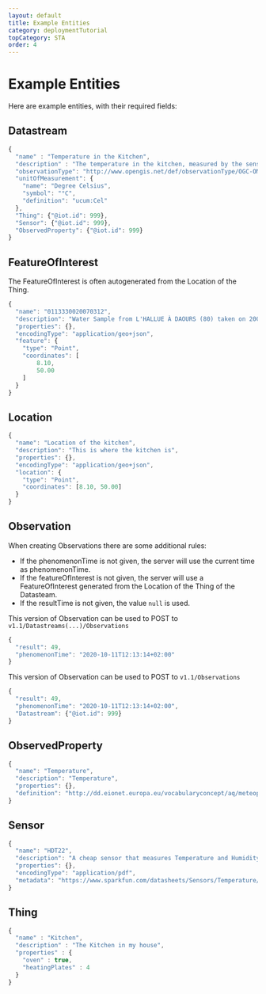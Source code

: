 ```yaml
---
layout: default
title: Example Entities
category: deploymentTutorial
topCategory: STA
order: 4
---
```


# Example Entities

Here are example entities, with their required fields:


## Datastream

```javascript
{
  "name" : "Temperature in the Kitchen",
  "description" : "The temperature in the kitchen, measured by the sensor next to the window",
  "observationType": "http://www.opengis.net/def/observationType/OGC-OM/2.0/OM_Measurement",
  "unitOfMeasurement": {
    "name": "Degree Celsius",
    "symbol": "°C",
    "definition": "ucum:Cel"
  },
  "Thing": {"@iot.id": 999},
  "Sensor": {"@iot.id": 999},
  "ObservedProperty": {"@iot.id": 999}
}
```


## FeatureOfInterest

The FeatureOfInterest is often autogenerated from the Location of the Thing.
```javascript
{
  "name": "0113330020070312",
  "description": "Water Sample from L'HALLUE À DAOURS (80) taken on 2007-03-12 at 00:00:00",
  "properties": {},
  "encodingType": "application/geo+json",
  "feature": {
    "type": "Point",
    "coordinates": [
        8.10,
        50.00
    ]
  }
}
```


## Location

```javascript
{
  "name": "Location of the kitchen",
  "description": "This is where the kitchen is",
  "properties": {},
  "encodingType": "application/geo+json",
  "location": {
    "type": "Point",
    "coordinates": [8.10, 50.00]
  }
}
```


## Observation

When creating Observations there are some additional rules:
- If the phenomenonTime is not given, the server will use the current time as phenomenonTime.
- If the featureOfInterest is not given, the server will use a FeatureOfInterest generated from the Location of the Thing of the Datasteam.
- If the resultTime is not given, the value `null` is used.

This version of Observation can be used to POST to `v1.1/Datastreams(...)/Observations`
```javascript
{
  "result": 49,
  "phenomenonTime": "2020-10-11T12:13:14+02:00"
}
```

This version of Observation can be used to POST to `v1.1/Observations`
```javascript
{
  "result": 49,
  "phenomenonTime": "2020-10-11T12:13:14+02:00",
  "Datastream": {"@iot.id": 999}
}
```


## ObservedProperty

```javascript
{
  "name": "Temperature",
  "description": "Temperature",
  "properties": {},
  "definition": "http://dd.eionet.europa.eu/vocabularyconcept/aq/meteoparameter/54"
}
```


## Sensor

```javascript
{
  "name": "HDT22",
  "description": "A cheap sensor that measures Temperature and Humidity",
  "properties": {},
  "encodingType": "application/pdf",
  "metadata": "https://www.sparkfun.com/datasheets/Sensors/Temperature/DHT22.pdf"
}
```


## Thing

```javascript
{
  "name" : "Kitchen",
  "description" : "The Kitchen in my house",
  "properties" : {
    "oven" : true,
    "heatingPlates" : 4
  }
}
```



